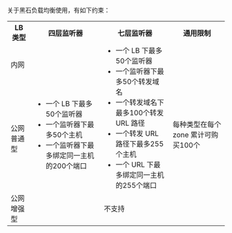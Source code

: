 关于黑石负载均衡使用，有如下约束：

<table>
 <tr>
    <th>LB 类型</th>
    <th>四层监听器</th>
    <th>七层监听器</th>
  <th>通用限制</th>
   </tr>
     <tr>
    <td>内网</td>
    <td rowspan=3>
		<ul  style="margin: 0;">
      <li>一个 LB 下最多50个监听器</li>
      <li>一个监听器下最多50个主机</li>
      <li>一个监听器下最多绑定同一主机的200个端口</li>
			</ul>
   </td> 
   <td rowspan=2>
	 <ul  style="margin: 0;">
		<li>一个 LB 下最多50个监听器</li>
    <li>一个监听器下最多50个转发域名</li>
    <li>一个转发域名下最多100个转发 URL 路径</li>
    <li>一个转发 URL 路径下最多255个主机</li>
    <li>一个 URL 下最多绑定同一主机的255个端口</li>
		</ul>
  </td>
   <td rowspan=3>每种类型在每个 zone 累计可购买100个</td>
 </tr>
 <tr>
    <td>公网普通型</td>
   </tr>
  <tr>
    <td>公网增强型</td>
  <td>不支持</td>
   </tr>
</table> 
